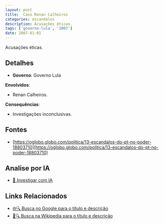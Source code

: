 ```yaml
---
layout: post
title:  Caso Renan Calheiros
categories: escandalos
description: Acusações éticas.
tags: ['governo-lula', '2007']
date: 2007-01-01
---
```


Acusações éticas.

## Detalhes
- **Governo**: Governo Lula

**Envolvidos**:
- Renan Calheiros.


**Consequências**:
- Investigações inconclusivas.


## Fontes
- [https://oglobo.globo.com/politica/13-escandalos-do-pt-no-poder-18803710](https://oglobo.globo.com/politica/13-escandalos-do-pt-no-poder-18803710)


## Analise por IA
- [🤖 Investigar com IA](https://www.perplexity.ai/search?q=Caso%20Renan%20Calheiros%20Acusa%C3%A7%C3%B5es%20%C3%A9ticas.%20Governo%20Lula)

## Links Relacionados
- [🌐🔍 Busca no Google para o título e descrição](https://www.google.com/search?q=Caso%20Renan%20Calheiros%20Acusa%C3%A7%C3%B5es%20%C3%A9ticas.%20Governo%20Lula)
- [📖🔍 Busca na Wikipedia para o título e descrição](https://pt.wikipedia.org/w/index.php?search=Caso%20Renan%20Calheiros%20Acusa%C3%A7%C3%B5es%20%C3%A9ticas.%20Governo%20Lula)

